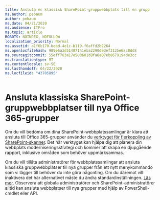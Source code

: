 ```yaml
---
title: Ansluta en klassisk SharePoint-gruppwebbplats till en grupp
ms.author: pebaum
author: pebaum
ms.date: 04/21/2020
ms.audience: ITPro
ms.topic: article
ROBOTS: NOINDEX, NOFOLLOW
localization_priority: Normal
ms.assetid: a1f6b170-bead-4e1c-b119-f6affd2b2264
ms.openlocfilehash: 989e6a2d51487141eba2290de3ef312be6ac8dd8
ms.sourcegitcommit: 55eff703a17e500681d8fa6a87eb067019ade3cc
ms.translationtype: MT
ms.contentlocale: sv-SE
ms.lasthandoff: 04/22/2020
ms.locfileid: "43705895"
---
```

# <a name="connect-classic-sharepoint-team-sites-to-new-office-365-groups"></a>Ansluta klassiska SharePoint-gruppwebbplatser till nya Office 365-grupper

Om du vill bedöma om dina SharePoint-webbplatssamlingar är klara att ansluta till Office 365-grupper använder du [verktyget för flerkoppling av SharePoint-skanner](https://go.microsoft.com/fwlink/?linkid=873066). Det här verktyget kan hjälpa dig att planera din webbplats moderniseringsstrategi och kommer att skapa en djupgående rapport, inklusive områden som behöver uppmärksammas.
  
Om du vill tillåta administratörer för webbplatssamlingar att ansluta klassiska gruppwebbplatser till nya grupper från ett nytt menykommando som vi lägger till behöver du inte göra någonting. Om du däremot vill inaktivera det här alternativet måste du ändra standardinställningen. [Läs mer](https://go.microsoft.com/fwlink/?linkid=2004316). Observera att globala administratörer och SharePoint-administratörer alltid kan ansluta webbplatser till nya grupper med hjälp av PowerShell-cmdlet eller API.
  

